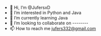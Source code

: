 - 👋 Hi, I’m @JufersxD
- 👀 I’m interested in Python and Java
- 🌱 I’m currently learning Java
- 💞️ I’m looking to collaborate on --------
- 📫 How to reach me jufers332@gmail.com

<!---
JufersxD/JufersxD is a ✨ special ✨ repository because its `README.md` (this file) appears on your GitHub profile.
You can click the Preview link to take a look at your changes.
--->
